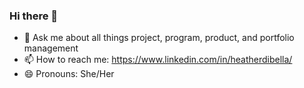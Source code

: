 ### Hi there 👋

- 💬 Ask me about all things project, program, product, and portfolio management
- 📫 How to reach me: https://www.linkedin.com/in/heatherdibella/ 
- 😄 Pronouns: She/Her

